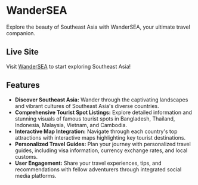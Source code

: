 # WanderSEA

Explore the beauty of Southeast Asia with WanderSEA, your ultimate travel companion.

## Live Site

Visit [WanderSEA](https://wandersea-d210a.web.app/) to start exploring Southeast Asia!

## Features

- **Discover Southeast Asia:** Wander through the captivating landscapes and vibrant cultures of Southeast Asia's diverse countries.
- **Comprehensive Tourist Spot Listings:** Explore detailed information and stunning visuals of famous tourist spots in Bangladesh, Thailand, Indonesia, Malaysia, Vietnam, and Cambodia.
- **Interactive Map Integration:** Navigate through each country's top attractions with interactive maps highlighting key tourist destinations.
- **Personalized Travel Guides:** Plan your journey with personalized travel guides, including visa information, currency exchange rates, and local customs.
- **User Engagement:** Share your travel experiences, tips, and recommendations with fellow adventurers through integrated social media platforms.
